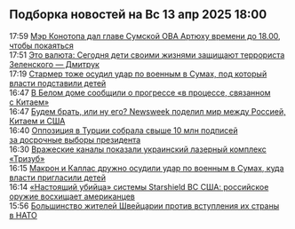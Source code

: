 <h2>Подборка новостей на Вс 13 апр 2025 18:00</h2><!--2025-04-13 17:59:00-->
<div class="rssn table">
  <div><span class="smaller gray hspace">17:59</span> <a class="nodecor" href="https://eadaily.com/ru/news/2025/04/13/mer-konotopa-dal-glave-sumskoy-ova-artyuhu-vremeni-do-1800-chtoby-pokayatsya">Мэр Конотопа дал главе Сумской ОВА Артюху времени до 18.00, чтобы покаяться</a></div>
</div>
<div class="rssn table">
  <div><span class="smaller gray hspace">17:51</span> <a class="nodecor" href="https://eadaily.com/ru/news/2025/04/13/eto-valyuta-segodnya-deti-svoimi-zhiznyami-zashchishchayut-terrorista-zelenskogo-dmitruk">Это валюта: Сегодня дети своими жизнями защищают террориста Зеленского — Дмитрук</a></div>
</div>
<div class="rssn table">
  <div><span class="smaller gray hspace">17:19</span> <a class="nodecor" href="https://eadaily.com/ru/news/2025/04/13/starmer-tozhe-osudil-udar-po-voennym-v-sumah-pod-kotoryy-vlasti-podstavili-detey">Стармер тоже осудил удар по военным в Сумах, под который власти подставили детей</a></div>
</div>
<div class="rssn table">
  <div><span class="smaller gray hspace">16:47</span> <a class="nodecor" href="https://eadaily.com/ru/news/2025/04/13/v-belom-dome-soobshchili-o-progresse-v-processe-svyazannom-s-kitaem">В Белом доме сообщили о прогрессе «в процессе, связанном с Китаем»</a></div>
</div>
<div class="rssn table">
  <div><span class="smaller gray hspace">16:47</span> <a class="nodecor" href="https://eadaily.com/ru/news/2025/04/13/budem-brat-ili-nu-ego-newsweek-podelil-mir-mezhdu-rossiey-kitaem-i-ssha">Будем брать, или ну его? Newsweek поделил мир между Россией, Китаем и США</a></div>
</div>
<div class="rssn table">
  <div><span class="smaller gray hspace">16:40</span> <a class="nodecor" href="https://eadaily.com/ru/news/2025/04/13/oppoziciya-v-turcii-sobrala-svyshe-10-mln-podpisey-za-dosrochnye-vybory-prezidenta">Оппозиция в Турции собрала свыше 10 млн подписей за досрочные выборы президента</a></div>
</div>
<div class="rssn table">
  <div><span class="smaller gray hspace">16:30</span> <a class="nodecor" href="https://eadaily.com/ru/news/2025/04/13/vrazheskie-kanaly-pokazali-ukrainskiy-lazernyy-kompleks-trizub">Вражеские каналы показали украинский лазерный комплекс «Тризуб»</a></div>
</div>
<div class="rssn table">
  <div><span class="smaller gray hspace">16:15</span> <a class="nodecor" href="https://eadaily.com/ru/news/2025/04/13/makron-i-kallas-druzhno-osudili-udar-po-voennym-v-sumah-kuda-vlasti-priglasili-detey">Макрон и Каллас дружно осудили удар по военным в Сумах, куда власти пригласили детей</a></div>
</div>
<div class="rssn table">
  <div><span class="smaller gray hspace">16:14</span> <a class="nodecor" href="https://eadaily.com/ru/news/2025/04/13/nastoyashchiy-ubiyca-sistemy-starshield-vs-ssha-rossiyskoe-oruzhie-voshishchaet-amerikancev">«Настоящий убийца» системы Starshield ВС США: российское оружие восхищает американцев</a></div>
</div>
<div class="rssn table">
  <div><span class="smaller gray hspace">15:56</span> <a class="nodecor" href="https://eadaily.com/ru/news/2025/04/13/bolshinstvo-zhiteley-shveycarii-protiv-vstupleniya-ih-strany-v-nato">Большинство жителей Швейцарии против вступления их страны в НАТО</a></div>
</div>
